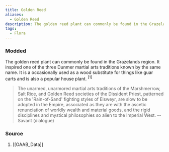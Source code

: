 ```yaml
---
title: Golden Reed
aliases:
  - Golden Reed
description: The golden reed plant can commonly be found in the Grazelands region.
tags:
  - Flora
---
```

### Modded
The golden reed plant can commonly be found in the Grazelands region. It inspired one of the three Dunmer martial arts traditions known by the same name. It is a occasionally used as a wood substitute for things like guar carts and is also a popular house plant. <sup>[1]</sup>

> The unarmed, unarmored martial arts traditions of the Marshmerrow, Salt Rice, and Golden Reed societies of the Dissident Priest, patterned on the 'Rain-of-Sand' fighting styles of Elsweyr, are slow to be adopted in the Empire, associated as they are with the ascetic renunciation of worldly wealth and material goods, and the rigid disciplines and mystical philosophies so alien to the Imperial West.
> -- Savant (dialogue)
### Source
1. [[OAAB_Data]]